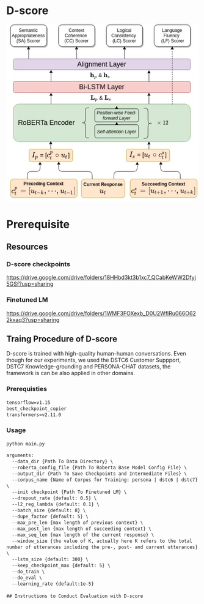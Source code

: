 # D-score
<img src='D-score-architecture.jpg'></img>

# Prerequisite 

## Resources

### D-score checkpoints
https://drive.google.com/drive/folders/18HHbd3kt3b1xc7_QCabKeWW2Dfyj5GSf?usp=sharing

### Finetuned LM
https://drive.google.com/drive/folders/1WMF3FOXexb_D0U2WflRu066O622kxaq3?usp=sharing

## Traing Procedure of D-score
D-score is trained with high-quality human-human conversations. Even though for our experiments, we used
the DSTC6 Customer Suppport, DSTC7 Knowledge-grounding and PERSONA-CHAT datasets, the framework is can be
also applied in other domains.

### Prerequisties
```
tensorflow=v1.15
best_checkpoint_copier
transformers=v2.11.0
```
### Usage	
`python main.py`
```
arguments:
  --data_dir {Path To Data Directory} \
  --roberta_config_file {Path To Roberta Base Model Config File} \
  --output_dir {Path To Save Checkpoints and Intermediate Files} \
  --corpus_name {Name of Corpus for Training: persona | dstc6 | dstc7} \
  --init checkpoint {Path To Finetuned LM} \
  --dropout_rate {default: 0.5} \
  --l2_reg_lambda {default: 0.1} \
  --batch_size {default: 8} \
  --dupe_factor {default: 5} \
  --max_pre_len {max length of previous context} \
  --max_post_len {max length of succeeding context} \
  --max_seq_len {max length of the current response} \
  --window_size {the value of K, actually here K refers to the total number of utterances including the pre-, post- and current utterances} \
  --lstm_size {default: 300} \
  --keep_checkpoint_max {default: 5} \
  --do_train \
  --do_eval \
  --learning_rate {default:1e-5}

## Instructions to Conduct Evaluation with D-score

